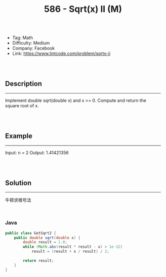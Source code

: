 # <center>586 - Sqrt(x) II (M)</center> 



<br></br>

* Tag: Math
* Difficulty: Medium
* Company: Facebook
* Link: https://www.lintcode.com/problem/sqrtx-ii

<br></br>



## Description
----
Implement double sqrt(double x) and x >= 0. Compute and return the square root of x.

<br></br>



## Example
----
Input: n = 2 
Output: 1.41421356

<br></br>



## Solution
----
牛顿求根号法

<br>


### Java
```java
public class GetSqrt2 {
	public double sqrt(double x) {
        double result = 1.0;  
        while (Math.abs(result * result - x) > 1e-12)
            result = (result + x / result) / 2;
        
        return result;
    }
}
```
